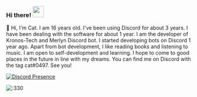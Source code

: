### Hi there! <img src = "https://cdn.discordapp.com/emojis/859387292904980480.gif?v=1" high="20px" width="30px">


🌠 Hi, I'm Cat. I am 16 years old. I've been using Discord for about 3 years. I have been dealing with the software for about 1 year. I am the developer of Kronos-Tech and Merlyn Discord bot. I started developing bots on Discord 1 year ago. Apart from bot development, I like reading books and listening to music. I am open to self-development and learning. I hope to come to good places in the future in line with my dreams. You can find me on Discord with the tag cat#0497. See you!

[![Discord Presence](https://lanyard-profile-readme.vercel.app/api/377152186234437633?theme=dark&bg=000e27&animated=true&hideDiscrim=false&borderRadius=20px)](https://discord.com/users/377152186234437633)

<img src="https://count.getloli.com/get/@:330?theme=rule34" alt=":330" />
